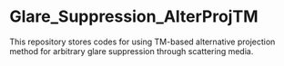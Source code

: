 # Glare_Suppression_AlterProjTM
This repository stores codes for using TM-based alternative projection method for arbitrary glare suppression through scattering media.
